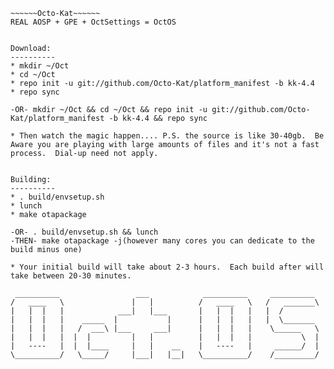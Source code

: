 ~~~~~Team-OctOS~~~~~
~~~~~~Octo-Kat~~~~~~
REAL AOSP + GPE + OctSettings = OctOS


Download:
----------
* mkdir ~/Oct
* cd ~/Oct
* repo init -u git://github.com/Octo-Kat/platform_manifest -b kk-4.4
* repo sync

-OR- mkdir ~/Oct && cd ~/Oct && repo init -u git://github.com/Octo-Kat/platform_manifest -b kk-4.4 && repo sync

* Then watch the magic happen.... P.S. the source is like 30-40gb.  Be Aware you are playing with large amounts of files and it's not a fast process.  Dial-up need not apply.


Building:
----------
* . build/envsetup.sh
* lunch
* make otapackage

-OR- . build/envsetup.sh && lunch
-THEN- make otapackage -j(however many cores you can dedicate to the build minus one)

* Your initial build will take about 2-3 hours.  Each build after will take between 20-30 minutes.

 __________                 ___            __________     __________ 
/   ____   \               |   |          /   ____   \   /   _______\
|   |  |   |            ___|   |___       |   |  |   |   |  /
|   |  |   |    _____  |           |      |   |  |   |   |  \_______
|   |  |   |   /  ___\ |___     ___|      |   |  |   |    \______   \
|   |  |   |  |  |         |   |          |   |  |   |           \  |
|   ----   |  |  |____     |   |    __    |   ----   |     ______/  |
\__________/   \_____/     |___|   |__|   \__________/    /_________/
